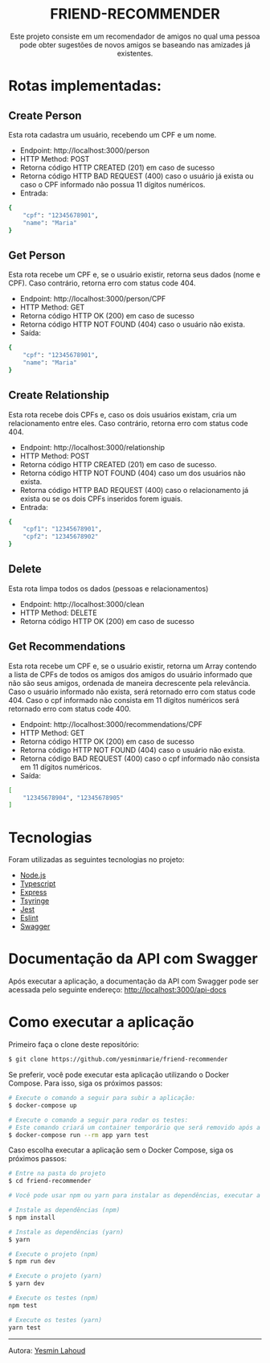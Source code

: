 <h1 align="center"> FRIEND-RECOMMENDER </h1>

<p align="center">Este projeto consiste em um recomendador de amigos no qual uma pessoa pode obter sugestões de novos amigos se baseando nas amizades já existentes.</p>

<h1>Rotas implementadas:</h1>

<h2> Create Person </h2>

<p>Esta rota cadastra um usuário, recebendo um CPF e um nome.</p>

- Endpoint: http://localhost:3000/person
- HTTP Method: POST
- Retorna código HTTP CREATED (201) em caso de sucesso
- Retorna código HTTP BAD REQUEST (400) caso o usuário já exista ou caso o CPF informado não possua 11 dígitos numéricos.
- Entrada:
```bash
{
    "cpf": "12345678901",
    "name": "Maria"
}
```

<h2> Get Person </h2>

<p>Esta rota recebe um CPF e, se o usuário existir, retorna seus dados (nome e CPF). Caso contrário, retorna erro com status code 404.
</p>

- Endpoint: http://localhost:3000/person/CPF
- HTTP Method: GET
- Retorna código HTTP OK (200) em caso de sucesso
- Retorna código HTTP NOT FOUND (404) caso o usuário não exista.
- Saída:
```bash
{
    "cpf": "12345678901",
    "name": "Maria"
}
```

<h2> Create Relationship </h2>

<p>Esta rota recebe dois CPFs e, caso os dois usuários existam, cria um relacionamento entre eles. Caso contrário, retorna erro com status code 404. </p>

- Endpoint: http://localhost:3000/relationship
- HTTP Method: POST
- Retorna código HTTP CREATED (201) em caso de sucesso.
- Retorna código HTTP NOT FOUND (404) caso um dos usuários não exista.
- Retorna código HTTP BAD REQUEST (400) caso o relacionamento já exista ou se os dois CPFs inseridos forem iguais.
- Entrada:
```bash
{
    "cpf1": "12345678901",
    "cpf2": "12345678902"
}
```

<h2> Delete </h2>

<p>Esta rota limpa todos os dados (pessoas e relacionamentos)</p>

- Endpoint: http://localhost:3000/clean
- HTTP Method: DELETE
- Retorna código HTTP OK (200) em caso de sucesso

<h2> Get Recommendations </h2>

<p>Esta rota recebe um CPF e, se o usuário existir, retorna um Array contendo a lista de CPFs de todos os amigos dos amigos do usuário informado que não são seus amigos, ordenada de maneira decrescente pela relevância. Caso o usuário informado não exista, será retornado erro com status code 404. Caso o cpf informado não consista em 11 dígitos numéricos será retornado erro com status code 400.</p>

- Endpoint: http://localhost:3000/recommendations/CPF
- HTTP Method: GET
- Retorna código HTTP OK (200) em caso de sucesso
- Retorna código HTTP NOT FOUND (404) caso o usuário não exista.
- Retorna código BAD REQUEST (400) caso o cpf informado não consista em 11 dígitos numéricos.
- Saída:
```bash
[
    "12345678904", "12345678905"
]

```

<h1>Tecnologias</h1>

<p>Foram utilizadas as seguintes tecnologias no projeto:</p>

- [Node.js](https://nodejs.org/en/ "Node.js")
- [Typescript](https://www.typescriptlang.org/ "Typescript")
- [Express](http://expressjs.com/ "Express")
- [Tsyringe](https://github.com/microsoft/tsyringe/ "Tsyringe")
- [Jest](https://jestjs.io/ "Jest")
- [Eslint](https://eslint.org/ "Eslint")
- [Swagger](https://swagger.io/ "Swagger")

<h1>Documentação da API com Swagger</h1>
<p>Após executar a aplicação, a documentação da API com Swagger pode ser acessada pelo seguinte endereço: <a href="http://localhost:3000/api-docs">http://localhost:3000/api-docs </a></p>

<h1 id="how-to-run">Como executar a aplicação</h1>
<p>Primeiro faça o clone deste repositório: </p>

```bash
$ git clone https://github.com/yesminmarie/friend-recommender
```
<p> Se preferir, você pode executar esta aplicação utilizando o Docker Compose. Para isso, siga os próximos passos: </p>

```bash
# Execute o comando a seguir para subir a aplicação:
$ docker-compose up 

# Execute o comando a seguir para rodar os testes:
# Este comando criará um container temporário que será removido após a conclusão da execução dos testes.
$ docker-compose run --rm app yarn test
```
<p> Caso escolha executar a aplicação sem o Docker Compose, siga os próximos passos: </p>

```bash
# Entre na pasta do projeto
$ cd friend-recommender

# Você pode usar npm ou yarn para instalar as dependências, executar a aplicação e rodar os testes.

# Instale as dependências (npm)
$ npm install

# Instale as dependências (yarn)
$ yarn

# Execute o projeto (npm)
$ npm run dev

# Execute o projeto (yarn)
$ yarn dev

# Execute os testes (npm)
npm test

# Execute os testes (yarn)
yarn test
```
<hr>

Autora: [Yesmin Lahoud](https://github.com/yesminmarie)